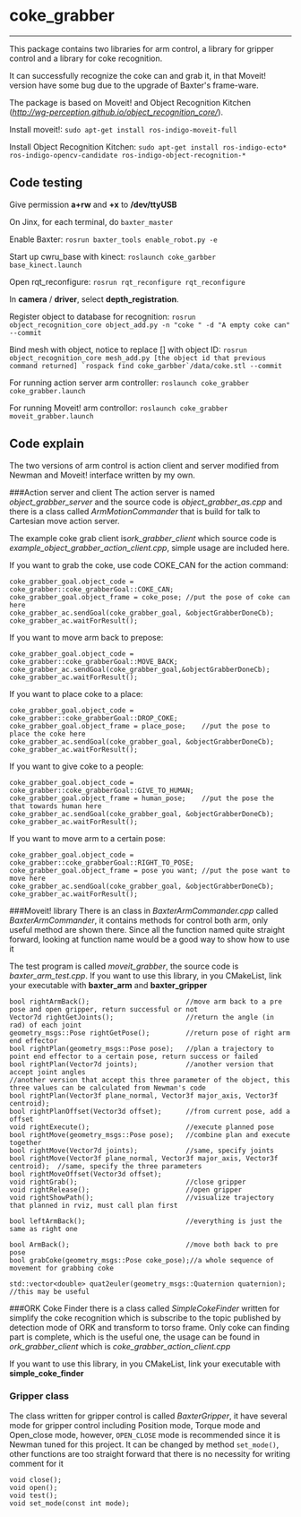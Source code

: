 # coke_grabber
-------------------------
This package contains two libraries for arm control, a library for gripper control and a library for coke recognition.

It can successfully recognize the coke can and grab it, in that Moveit! version have some bug due to the upgrade of Baxter's frame-ware.

The package is based on Moveit! and Object Recognition Kitchen (*http://wg-perception.github.io/object_recognition_core/*).

Install moveit!: 
`sudo apt-get install ros-indigo-moveit-full`

Install Object Recognition Kitchen: 
`sudo apt-get install ros-indigo-ecto* ros-indigo-opencv-candidate ros-indigo-object-recognition-*`

## Code testing
Give permission **a+rw** and **+x** to **/dev/ttyUSB**

On Jinx, for each terminal, do `baxter_master`

Enable Baxter:
`rosrun baxter_tools enable_robot.py -e`

Start up cwru_base with kinect:
`roslaunch coke_garbber base_kinect.launch`

Open rqt_reconfigure: 
`rosrun rqt_reconfigure rqt_reconfigure`

In **camera** / **driver**, select **depth_registration**.

Register object to database for recognition:
`rosrun object_recognition_core object_add.py -n "coke " -d "A empty coke can" --commit`

Bind mesh with object, notice to replace [] with object ID:
``rosrun object_recognition_core mesh_add.py [the object id that previous command returned] `rospack find coke_garbber`/data/coke.stl --commit``

For running action server arm controller:
`roslaunch coke_grabber coke_grabber.launch`

For running Moveit! arm controllor:
`roslaunch coke_grabber moveit_grabber.launch`

## Code explain

The two versions of arm control is action client and server modified from Newman and Moveit! interface written by my own.


###Action server and client
The action server is named *object_grabber_server* and the source code is *object_grabber_as.cpp* and there is a class called *ArmMotionCommander* that is build for talk to Cartesian move action server.

The example coke grab client is*ork_grabber_client* which source code is *example_object_grabber_action_client.cpp*, simple usage are included here.

If you want to grab the coke, use  code COKE_CAN for the action command:
```
coke_grabber_goal.object_code = coke_grabber::coke_grabberGoal::COKE_CAN;
coke_grabber_goal.object_frame = coke_pose;	//put the pose of coke can here
coke_grabber_ac.sendGoal(coke_grabber_goal, &objectGrabberDoneCb);
coke_grabber_ac.waitForResult();
```
If you want to move arm back to prepose:
```
coke_grabber_goal.object_code = coke_grabber::coke_grabberGoal::MOVE_BACK;
coke_grabber_ac.sendGoal(coke_grabber_goal,&objectGrabberDoneCb);
coke_grabber_ac.waitForResult();
```
If you want to place coke to a place:
```
coke_grabber_goal.object_code = coke_grabber::coke_grabberGoal::DROP_COKE;
coke_grabber_goal.object_frame = place_pose;	//put the pose to place the coke here
coke_grabber_ac.sendGoal(coke_grabber_goal, &objectGrabberDoneCb);
coke_grabber_ac.waitForResult();
```
If you want to give coke to a people:
```
coke_grabber_goal.object_code = coke_grabber::coke_grabberGoal::GIVE_TO_HUMAN;
coke_grabber_goal.object_frame = human_pose;	//put the pose the that towards human here
coke_grabber_ac.sendGoal(coke_grabber_goal, &objectGrabberDoneCb);
coke_grabber_ac.waitForResult();
```
If you want to move arm to a certain pose:
```
coke_grabber_goal.object_code = coke_grabber::coke_grabberGoal::RIGHT_TO_POSE;
coke_grabber_goal.object_frame = pose you want;	//put the pose want to move here
coke_grabber_ac.sendGoal(coke_grabber_goal, &objectGrabberDoneCb);
coke_grabber_ac.waitForResult();
```
###Moveit! library
There is an class in *BaxterArmCommander.cpp* called *BaxterArmCommander*, it contains methods for control both arm, only useful method are shown there. Since all the function named quite straight forward, looking at function name would be a good way to show how to use it 

The test program is called *moveit_grabber*, the source code is *baxter_arm_test.cpp*. If you want to use this library, in you CMakeList, link your executable with **baxter_arm** and **baxter_gripper**
```
bool rightArmBack();                        //move arm back to a pre pose and open gripper, return successful or not
Vector7d rightGetJoints();                  //return the angle (in rad) of each joint
geometry_msgs::Pose rightGetPose();         //return pose of right arm end effector
bool rightPlan(geometry_msgs::Pose pose);   //plan a trajectory to point end effector to a certain pose, return success or failed
bool rightPlan(Vector7d joints);            //another version that accept joint angles
//another version that accept this three parameter of the object, this three values can be calculated from Newman's code
bool rightPlan(Vector3f plane_normal, Vector3f major_axis, Vector3f centroid);
bool rightPlanOffset(Vector3d offset);      //from current pose, add a offset
void rightExecute();                        //execute planned pose
bool rightMove(geometry_msgs::Pose pose);   //combine plan and execute together
bool rightMove(Vector7d joints);            //same, specify joints
bool rightMove(Vector3f plane_normal, Vector3f major_axis, Vector3f centroid);  //same, specify the three parameters
bool rightMoveOffset(Vector3d offset);
void rightGrab();                           //close gripper
void rightRelease();                        //open gripper
void rightShowPath();                       //visualize trajectory that planned in rviz, must call plan first

bool leftArmBack();                         //everything is just the same as right one

bool ArmBack();                             //move both back to pre pose
bool grabCoke(geometry_msgs::Pose coke_pose);//a whole sequence of movement for grabbing coke
    
std::vector<double> quat2euler(geometry_msgs::Quaternion quaternion);   //this may be useful
```
###ORK Coke Finder
there is a class called *SimpleCokeFinder* written for simplify the coke recognition which is subscribe to the topic published by detection mode of ORK and transform to torso frame. Only coke can finding part is complete, which is the useful one, the usage can be found in *ork_grabber_client* which is *coke_grabber_action_client.cpp*

If you want to use this library, in you CMakeList, link your executable with **simple_coke_finder**
### Gripper class
The  class written for gripper control is called *BaxterGripper*, it have several mode for gripper control including Position mode, Torque mode and Open_close mode, however, `OPEN_CLOSE` mode is recommended since it is Newman tuned for this project. It can be changed by method `set_mode()`, other functions are too straight forward that there is no necessity for writing comment for it
```
void close();
void open();
void test();
void set_mode(const int mode);
```


